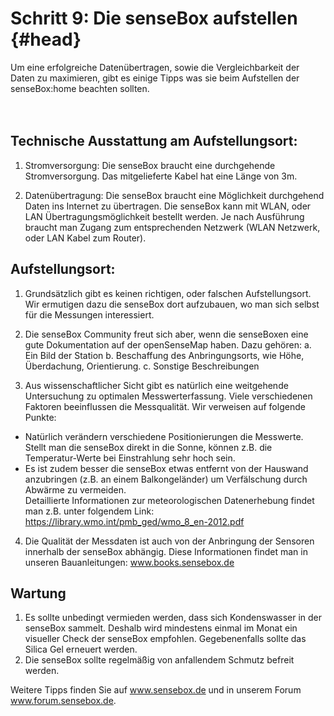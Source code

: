 # Schritt 9: Die senseBox aufstellen {#head}
<div class="description">Um eine erfolgreiche Datenübertragen, sowie die Vergleichbarkeit der Daten zu maximieren, gibt es einige Tipps was sie beim Aufstellen der senseBox:home beachten sollten.</div>

<div class="line">
    <br>
    <br>
</div>

## Technische Ausstattung am Aufstellungsort:

1.	Stromversorgung: Die senseBox braucht eine durchgehende Stromversorgung. Das mitgelieferte Kabel hat eine Länge von 3m.

2.	Datenübertragung: Die senseBox braucht eine Möglichkeit durchgehend Daten ins Internet zu übertragen. Die senseBox kann mit WLAN, oder LAN Übertragungsmöglichkeit bestellt werden. Je nach Ausführung braucht man Zugang zum entsprechenden Netzwerk (WLAN Netzwerk, oder LAN Kabel zum Router).

## Aufstellungsort:

1.	Grundsätzlich gibt es keinen richtigen, oder falschen Aufstellungsort. Wir ermutigen dazu die senseBox dort aufzubauen, wo man sich selbst für die Messungen interessiert. 

2.	Die senseBox Community freut sich aber, wenn die senseBoxen eine gute Dokumentation auf der openSenseMap haben. Dazu gehören:
a.	Ein Bild der Station
b.	Beschaffung des Anbringungsorts, wie Höhe, Überdachung, Orientierung.
c.	Sonstige Beschreibungen

3.	Aus wissenschaftlicher Sicht gibt es natürlich eine weitgehende Untersuchung zu optimalen Messwerterfassung. Viele verschiedenen Faktoren beeinflussen die Messqualität. Wir verweisen auf folgende Punkte:
*	Natürlich verändern verschiedene Positionierungen die Messwerte. Stellt man die senseBox direkt in die Sonne, können z.B. die Temperatur-Werte bei Einstrahlung sehr hoch sein.
*	Es ist zudem besser die senseBox etwas entfernt von der Hauswand anzubringen (z.B. an einem Balkongeländer) um Verfälschung durch Abwärme zu vermeiden.  
Detaillierte Informationen zur meteorologischen Datenerhebung findet man z.B. unter folgendem Link: https://library.wmo.int/pmb_ged/wmo_8_en-2012.pdf 

4.	Die Qualität der Messdaten ist auch von der Anbringung der Sensoren innerhalb der senseBox abhängig. Diese Informationen findet man in unseren Bauanleitungen: www.books.sensebox.de


## Wartung

1.	Es sollte unbedingt vermieden werden, dass sich Kondenswasser in der senseBox sammelt. Deshalb wird mindestens einmal im Monat ein visueller Check der senseBox empfohlen. Gegebenenfalls sollte das Silica Gel erneuert werden. 
2.	Die senseBox sollte regelmäßig von anfallendem Schmutz befreit werden.

Weitere Tipps finden Sie auf www.sensebox.de und in unserem Forum www.forum.sensebox.de.  
